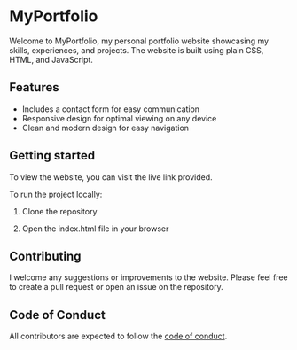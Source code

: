 # MyPortfolio

Welcome to MyPortfolio, my personal portfolio website showcasing my skills, experiences, and projects. The website is built using plain CSS, HTML, and JavaScript.

## Features
- Includes a contact form for easy communication
- Responsive design for optimal viewing on any device
- Clean and modern design for easy navigation

## Getting started

To view the website, you can visit the live link provided.

To run the project locally:

1. Clone the repository 

2. Open the index.html file in your browser

## Contributing

I welcome any suggestions or improvements to the website. Please feel free to create a pull request or open an issue on the repository.

## Code of Conduct

All contributors are expected to follow the [code of conduct](https://github.com/ayush-verma1708/Portfolio-website/tree/main/https:/github.com/yourusername/MyPortfolio/blob/master).

